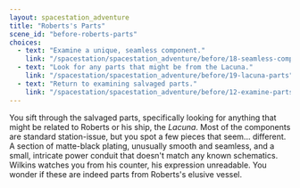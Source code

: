```yaml
---
layout: spacestation_adventure
title: "Roberts's Parts"
scene_id: "before-roberts-parts"
choices:
  - text: "Examine a unique, seamless component."
    link: "/spacestation/spacestation_adventure/before/18-seamless-component"
  - text: "Look for any parts that might be from the Lacuna."
    link: "/spacestation/spacestation_adventure/before/19-lacuna-parts"
  - text: "Return to examining salvaged parts."
    link: "/spacestation/spacestation_adventure/before/12-examine-parts"
---
```


You sift through the salvaged parts, specifically looking for anything that might be related to Roberts or his ship, the *Lacuna*. Most of the components are standard station-issue, but you spot a few pieces that seem... different. A section of matte-black plating, unusually smooth and seamless, and a small, intricate power conduit that doesn't match any known schematics. Wilkins watches you from his counter, his expression unreadable. You wonder if these are indeed parts from Roberts's elusive vessel.
